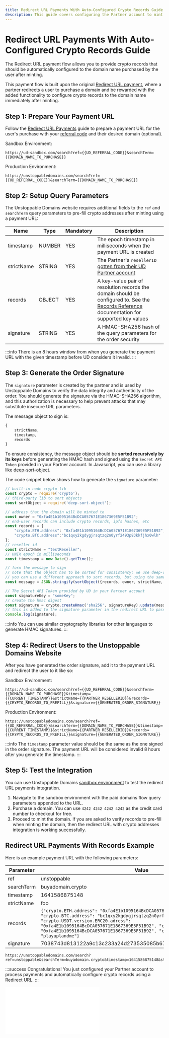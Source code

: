 ```yaml
---
title: Redirect URL Payments With Auto-Configured Crypto Records Guide | UD Developer Portal
description: This guide covers configuring the Partner account to mint paid domains and automatically pre-fill crypto records using the redirect URL payment processing flow.
---
```


# Redirect URL Payments With Auto-Configured Crypto Records Guide

The Redirect URL payment flow allows you to provide crypto records that should be automatically configured to the domain name purchased by the user after minting.

This payment flow is built upon the original [Redirect URL payment](redirect-url-payments.md), where a partner redirects a user to purchase a domain and be rewarded with the added functionality to configure crypto records to the domain name immediately after minting.

<!-- ## Prerequisites

* Your Unstoppable Domains [referral code](/partner/partner-integration-guides/redirect-url-payments.md#step-1-retrieve-your-ud-referral-code)
* The wallet address the domain will be minted to (owned by the user) -->

## Step 1: Prepare Your Payment URL

Follow the [Redirect URL Payments](redirect-url-payments.md) guide to prepare a payment URL for the user's purchase with your [referral code](redirect-url-payments.md#step-1-retrieve-your-ud-referral-code) and their desired domain (optional).

Sandbox Environment:

```
https://ud-sandbox.com/search?ref={{UD_REFERRAL_CODE}}&searchTerm={{DOMAIN_NAME_TO_PURCHASE}}
```

Production Environment:

```
https://unstoppabledomains.com/search?ref={{UD_REFERRAL_CODE}}&searchTerm={{DOMAIN_NAME_TO_PURCHASE}}
```

## Step 2: Setup Query Parameters

The Unstoppable Domains website requires additional fields to the `ref` and `searchTerm` query parameters to pre-fill crypto addresses after minting using a payment URL:

| Name | Type | Mandatory | Description |
| - | - | - | - |
| timestamp | NUMBER | YES | The epoch timestamp in milliseconds when the payment URL is created |
| strictName | STRING | YES | The Partner's `resellerID` [gotten from their UD Partner account](/partner/integration-paths.md#step-2-locate-your-reseller-id) |
| records | OBJECT | YES | A key-value pair of resolution records the domain should be configured to. See the [Records Reference](/developer-toolkit/reference/records-reference.md) documentation for supported key values |
| signature | STRING | YES | A HMAC-SHA256 hash of the query parameters for the order security |

:::info
There is an 8 hours window from when you generate the payment URL with the given timestamp before UD considers it invalid.
:::

## Step 3: Generate the Order Signature

The `signature` parameter is created by the partner and is used by Unstoppable Domains to verify the data integrity and authenticity of the order. You should generate the signature via the HMAC-SHA256 algorithm, and this authorization is necessary to help prevent attacks that may substitute insecure URL parameters.

The message object to sign is:

```javascript
{
	strictName,
	timestamp,
	records
}
```

To ensure consistency, the message object should be **sorted recursively by its keys** before generating the HMAC hash and signed using the `Secret API Token` provided in your Partner account. In Javascript, you can use a library like [deep-sort-object](https://www.npmjs.com/package/deep-sort-object).

The code snippet below shows how to generate the `signature` parameter:

```javascript
// built-in node crypto lib
const crypto = require('crypto');
// third-party lib to sort objects
const sortObject = require('deep-sort-object');

// address that the domain will be minted to
const owner = "0xfa4E1b1095164BcDCA057671E1867369E5F51B92";
// end-user records can include crypto records, ipfs hashes, etc
const records = {
    "crypto.ETH.address": "0xfa4E1b1095164BcDCA057671E1867369E5F51B92",
    "crypto.BTC.address":"bc1qxy2kgdygjrsqtzq2n0yrf2493p83kkfjhx0wlh"
};
// reseller id
const strictName = "testReseller";
// UNIX epoch in milliseconds
const timestamp = new Date().getTime();

// form the message to sign
// note that the object has to be sorted for consistency; we use deep-sort-object to verify signatures
// you can use a different approach to sort records, but using the same library to sort ensures that the signatures will match
const message = JSON.stringify(sortObject({records, owner, strictName, timestamp}));

// The Secret API Token provided by UD in your Partner account
const signatureKey = "someKey";
// create the hmac digest
const signature = crypto.createHmac('sha256', signatureKey).update(message).digest('hex');
// this is added to the signature parameter in the redirect URL to pass crypto records to UD
console.log(signature);
```

:::info
You can use similar cryptography libraries for other languages to generate HMAC signatures.
:::

## Step 4: Redirect Users to the Unstoppable Domains Website

After you have generated the order signature, add it to the payment URL and redirect the user to it like so:

Sandbox Environment:

```
https://ud-sandbox.com/search?ref={{UD_REFERRAL_CODE}}&searchTerm={{DOMAIN_NAME_TO_PURCHASE}}&timestamp={{CURRENT_TIMESTAMP}}&strictName={{PARTNER_RESELLERID}}&records={{CRYPTO_RECORDS_TO_PREFILL}}&signature={{GENERATED_ORDER_SIGNATURE}}
```

Production Environment:

```
https://unstoppabledomains.com/search?ref={{UD_REFERRAL_CODE}}&searchTerm={{DOMAIN_NAME_TO_PURCHASE}}&timestamp={{CURRENT_TIMESTAMP}}&strictName={{PARTNER_RESELLERID}}&records={{CRYPTO_RECORDS_TO_PREFILL}}&signature={{GENERATED_ORDER_SIGNATURE}}
```

:::info
The `timestamp` parameter value should be the same as the one signed in the order signature. The payment URL will be considered invalid 8 hours after you generate the timestamp.
:::

## Step 5: Test the Integration

You can use Unstoppable Domains [sandbox environment](/partner/set-up-sandbox-for-testing.md) to test the redirect URL payments integration.

1. Navigate to the sandbox environment with the paid domains flow query parameters appended to the URL.
2. Purchase a domain. You can use `4242 4242 4242 4242` as the credit card number to checkout for free.
3. Proceed to mint the domain. If you are asked to verify records to pre-fill when minting the domain, then the redirect URL with crypto addresses integration is working successfully.

## Redirect URL Payments With Records Example

Here is an example payment URL with the following parameters:

| Parameter | Value |
| - | - |
| ref | unstoppable |
| searchTerm | buyadomain.crypto |
| timestamp | 1641586875148 |
| strictName | foo |
| records | `{"crypto.ETH.address": "0xfa4E1b1095164BcDCA057671E1867369E5F51B92", "crypto.BTC.address": "bc1qxy2kgdygjrsqtzq2n0yrf2493p83kkfjhx0wlh", "crypto.USDT.version.ERC20.adress": "0xfa4E1b1095164BcDCA057671E1867369E5F51B92", "crypto.DAI.address": "0xfa4E1b1095164BcDCA057671E1867369E5F51B92", "crypto.EOS.address": "playuplandme"}` |
| signature | 7038743d813122a9c13c233a24d273535085b67d9a92db5c86669f45ec14b5f2 |

```
https://unstoppabledomains.com/search?ref=unstoppable&searchTerm=buyadomain.crypto&timestamp=1641586875148&strictName=foo&records=%7B%22crypto.ETH.address%22%3A%220xfa4E1b1095164BcDCA057671E1867369E5F51B92%22%2C%22crypto.BTC.address%22%3A%22bc1qxy2kgdygjrsqtzq2n0yrf2493p83kkfjhx0wlh%22%2C%22crypto.USDT.version.ERC20.address%22%3A%220xfa4E1b1095164BcDCA057671E1867369E5F51B92%22%2C%22crypto.DAI.address%22%3A%220xfa4E1b1095164BcDCA057671E1867369E5F51B92%22%2C%22crypto.EOS.address%22%3A%22playuplandme%22%7D&signature=7038743d813122a9c13c233a24d273535085b67d9a92db5c86669f45ec14b5f2
```

:::success Congratulations!
You just configured your Partner account to process payments and automatically configure crypto records using a Redirect URL.
:::

<embed src="/snippets/_discord.md" />
